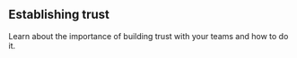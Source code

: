 ## Establishing trust
Learn about the importance of building trust with your teams and how to do it.
